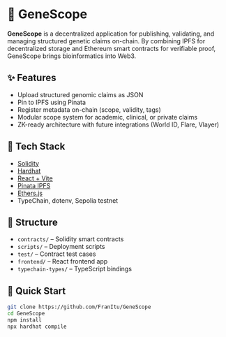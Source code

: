 # 🧬 GeneScope

**GeneScope** is a decentralized application for publishing, validating, and managing structured genetic claims on-chain. By combining IPFS for decentralized storage and Ethereum smart contracts for verifiable proof, GeneScope brings bioinformatics into Web3.

## ✨ Features

- Upload structured genomic claims as JSON
- Pin to IPFS using Pinata
- Register metadata on-chain (scope, validity, tags)
- Modular scope system for academic, clinical, or private claims
- ZK-ready architecture with future integrations (World ID, Flare, Vlayer)

## 🔧 Tech Stack

- [Solidity](https://soliditylang.org/)
- [Hardhat](https://hardhat.org/)
- [React + Vite](https://vitejs.dev/)
- [Pinata IPFS](https://www.pinata.cloud/)
- [Ethers.js](https://docs.ethers.org/)
- TypeChain, dotenv, Sepolia testnet

## 📂 Structure

- `contracts/` – Solidity smart contracts
- `scripts/` – Deployment scripts
- `test/` – Contract test cases
- `frontend/` – React frontend app
- `typechain-types/` – TypeScript bindings

## 🚀 Quick Start

```bash
git clone https://github.com/FranItu/GeneScope
cd GeneScope
npm install
npx hardhat compile
